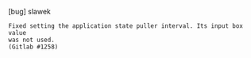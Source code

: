 [bug] slawek

    Fixed setting the application state puller interval. Its input box value
    was not used.
    (Gitlab #1258)
